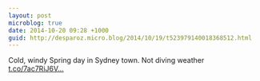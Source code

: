 ```yaml
---
layout: post
microblog: true
date: 2014-10-20 09:28 +1000
guid: http://desparoz.micro.blog/2014/10/19/t523979140018368512.html
---
```

Cold, windy Spring day in Sydney town. Not diving weather [t.co/7ac7RiJ6V...](http://t.co/7ac7RiJ6Vv)
